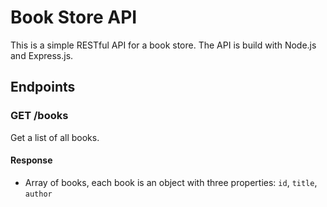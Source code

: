 # Book Store API
This is a simple RESTful API for a book store. The API is build with Node.js and Express.js.

## Endpoints

### GET /books
Get a list of all books.

#### Response

* Array of books, each book is an object with three properties: `id`, `title`, `author`
